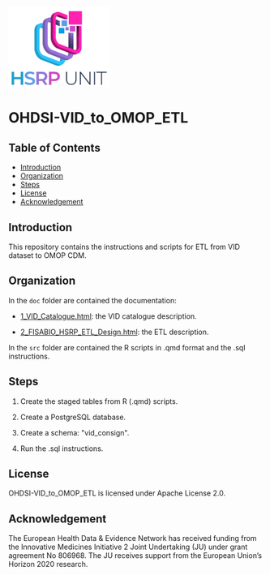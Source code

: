 <img src="logo_grupo.png" alt="Logo" width="200">

# OHDSI-VID_to_OMOP_ETL

## Table of Contents

- [Introduction](#introduction)
- [Organization](#organization)
- [Steps](#steps)
- [License](#license)
- [Acknowledgement](#acknowledgement)

## Introduction

This repository contains the instructions and scripts for ETL from VID dataset to OMOP CDM.

## Organization

In the `doc` folder are contained the documentation: 

- [1_VID_Catalogue.html](doc/1_VID_Catalogue.html): the VID catalogue description.

- [2_FISABIO_HSRP_ETL_Design.html](doc/2_FISABIO_HSRP_ETL_Design.html): the ETL description.

In the `src` folder are contained the R scripts in .qmd format and the .sql instructions.

## Steps

1. Create the staged tables from R (.qmd) scripts.

2. Create a PostgreSQL database.

3. Create a schema: "vid_consign". 

4. Run the .sql instructions.

## License

OHDSI-VID_to_OMOP_ETL is licensed under Apache License 2.0.

## Acknowledgement

The European Health Data & Evidence Network has received funding from the Innovative Medicines Initiative 2 Joint Undertaking (JU) under grant agreement No 806968. The JU receives support from the European Union’s Horizon 2020 research.